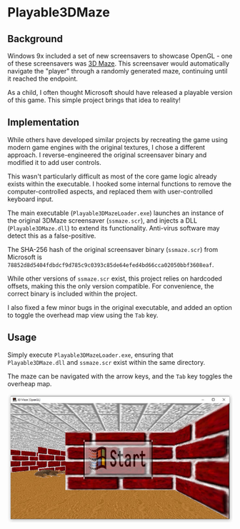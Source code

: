 # Playable3DMaze
## Background
Windows 9x included a set of new screensavers to showcase OpenGL - one of these screensavers was [3D Maze](https://en.wikipedia.org/wiki/3D_Maze). This screensaver would automatically navigate the "player" through a randomly generated maze, continuing until it reached the endpoint.

As a child, I often thought Microsoft should have released a playable version of this game. This simple project brings that idea to reality!

## Implementation
While others have developed similar projects by recreating the game using modern game engines with the original textures, I chose a different approach. I reverse-engineered the original screensaver binary and modified it to add user controls.

This wasn't particularly difficult as most of the core game logic already exists within the executable. I hooked some internal functions to remove the computer-controlled aspects, and replaced them with user-controlled keyboard input.

The main executable (`Playable3DMazeLoader.exe`) launches an instance of the original 3DMaze screensaver (`ssmaze.scr`), and injects a DLL (`Playable3DMaze.dll`) to extend its functionality. Anti-virus software may detect this as a false-positive.

The SHA-256 hash of the original screensaver binary (`ssmaze.scr`) from Microsoft is `78852d8d5404fdbdcf9d785c9c0393c85de64efed4bd66cca02050bbf3608eaf`.

While other versions of `ssmaze.scr` exist, this project relies on hardcoded offsets, making this the only version compatible. For convenience, the correct binary is included within the project.

I also fixed a few minor bugs in the original executable, and added an option to toggle the overhead map view using the `Tab` key.

## Usage

Simply execute `Playable3DMazeLoader.exe`, ensuring that `Playable3DMaze.dll` and `ssmaze.scr` exist within the same directory.

The maze can be navigated with the arrow keys, and the `Tab` key toggles the overheap map.

![3DMaze](3dmaze_screenshot.jpg)
